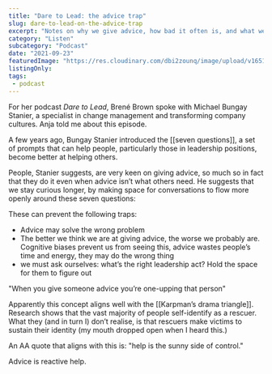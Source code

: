 ```yaml
---
title: "Dare to Lead: the advice trap"
slug: dare-to-lead-on-the-advice-trap
excerpt: "Notes on why we give advice, how bad it often is, and what we can do about it"
category: "Listen"
subcategory: "Podcast"
date: "2021-09-23"
featuredImage: "https://res.cloudinary.com/dbi2zounq/image/upload/v1651048794/Digital%20garden/media/dare-to-lead_sieg7r.jpg"
listingOnly:
tags:
 - podcast
---
```

For her podcast _Dare to Lead_, Brené Brown spoke with Michael Bungay Stanier, a specialist in change management and transforming company cultures. Anja told me about this episode.

A few years ago, Bungay Stanier introduced the [[seven questions]], a set of prompts that can help people, particularly those in leadership positions, become better at helping others. 

People, Stanier suggests, are very keen on giving advice, so much so in fact that they do it even when advice isn’t what others need. He suggests that we stay curious longer, by making space for conversations to flow more openly around these seven questions:

These can prevent the following traps:
- Advice may solve the wrong problem
- The better we think we are at giving advice, the worse we probably are. Cognitive biases prevent us from seeing this, advice wastes people’s time and energy, they may do the wrong thing
- we must ask ourselves: what’s the right leadership act? Hold the space for them to figure out

"When you give someone advice you’re one-upping that person"

Apparently this concept aligns well with the [[Karpman’s drama triangle]]. Research shows that the vast majority of people self-identify as a rescuer. What they (and in turn I) don’t realise, is that rescuers make victims to sustain their identity (my mouth dropped open when I heard this.)

An AA quote that aligns with this is: "help is the sunny side of control."

Advice is reactive help.
